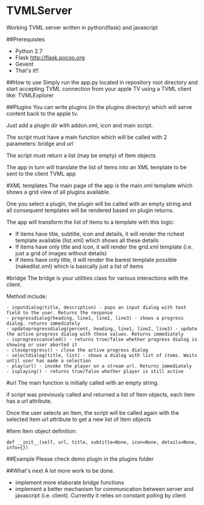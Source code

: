# TVMLServer
Working TVML server written in python(flask) and javascript

##Prerequistes
- Python 2.7
- Flask http://flask.pocoo.org
- Gevent
- That's it!!

##How to use
Simply run the app.py located in repository root directory and start accepting TVML connection from your apple TV using a TVML client like: TVMLExplorer

##Plugins
You can write plugins (in the plugins directory) which will serve content back to the apple tv.

Just add a plugin dir with addon.xml, icon and main script.

The script must have a main function which will be called with 2 parameters: bridge and url

The script must return a list (may be empty) of Item objects

The app in turn will translate the list of items into an XML template to be sent to the client TVML app

#XML templates
The main page of the app is the main.xml template which shows a grid view of all plugins available.

One you select a plugin, the plugin will be called with an empty string and all consequent templates will be rendered based on plugin returns.

The app will transform the list of items to a template with this logic:
- If items have title, subtitle, icon and details, it will render the richest template available (list.xml) which shows all these details
- If items have only title and icon, it will render the grid.xml template (i.e. just a grid of images without details)
- if items have only title, it will render the barest template possible (nakedlist.xml) which is basically just a list of items

#bridge
The bridge is your utilities class for various interactions with the client.

Method include:
```
- inputdialog(title, description) - pops an input dialog with text field to the user. Returns the response
- progressdialog(heading, line1, line2, line3) - shows a progress dialog. returns immediately
- updateprogressdialog(percent, heading, line1, line2, line3) - update the active progress dialog with these values. Returns immediately
- isprogresscanceled() - returns true/false whether progress dialog is showing or user aborted it
- closeprogress() - close the active progress dialog
- selectdialog(title, list) - shows a dialog with list of items. Waits until user has made a selection
- play(url) - invoke the player on a stream url. Returns immediately
- isplaying() - returns true/false whether player is still active
```

#url
The main function is initially called with an empty string.

if script was previously called and returned a list of Item objects, each item has a url attribute.

Once the user selects an Item, the script will be called again with the selected Item url attribute to get a new list of Item objects

#Item
Item object definition:
```
def __init__(self, url, title, subtitle=None, icon=None, details=None, info={})
```

##Example
Please check demo plugin in the plugins folder

##What's next
A lot more work to be done.
- implement more elaborate bridge functions
- implement a better mechanism for communication between server and javascript (i.e. client). Currently it relies on constant polling by client

